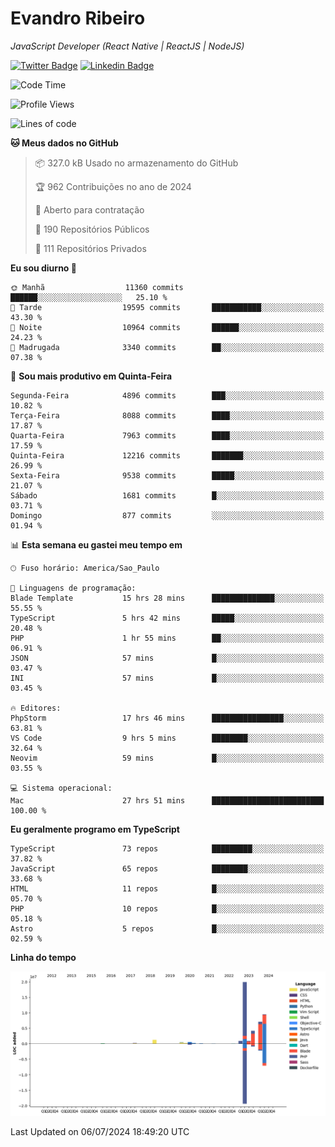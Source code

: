 # Evandro **Ribeiro**

*JavaScript Developer (React Native | ReactJS | NodeJS)*

[![Twitter Badge](https://img.shields.io/badge/-@ribeiroevandro-201B2D?style=flat-square&labelColor=201B2D&logo=twitter&logoColor=white&link=https://twitter.com/ribeiroevandro)](https://twitter.com/ribeiroevandro) 
[![Linkedin Badge](https://img.shields.io/badge/-Evandro%20Ribeiro-201B2D?style=flat-square&logo=Linkedin&logoColor=white&link=https://www.linkedin.com/in/ribeiroevandro)](https://www.linkedin.com/in/ribeiroevandro) 


<!--START_SECTION:waka-->
![Code Time](http://img.shields.io/badge/Code%20Time-4%2C004%20hrs%2039%20mins-blue)

![Profile Views](http://img.shields.io/badge/Visualizac%C3%B5es%20do%20perfil-0-blue)

![Lines of code](https://img.shields.io/badge/Desde%20o%20Hello%20World%20eu%20escrevi-45.5%20million%20linhas%20de%20c%C3%B3digo-blue)

**🐱 Meus dados no GitHub** 

> 📦 327.0 kB Usado no armazenamento do GitHub 
 > 
> 🏆 962 Contribuições no ano de 2024
 > 
> 💼 Aberto para contratação
 > 
> 📜 190 Repositórios Públicos 
 > 
> 🔑 111 Repositórios Privados 
 > 
**Eu sou diurno 🐤** 

```text
🌞 Manhã                  11360 commits       ██████░░░░░░░░░░░░░░░░░░░   25.10 % 
🌆 Tarde                  19595 commits       ███████████░░░░░░░░░░░░░░   43.30 % 
🌃 Noite                  10964 commits       ██████░░░░░░░░░░░░░░░░░░░   24.23 % 
🌙 Madrugada              3340 commits        ██░░░░░░░░░░░░░░░░░░░░░░░   07.38 % 
```
📅 **Sou mais produtivo em Quinta-Feira** 

```text
Segunda-Feira            4896 commits        ███░░░░░░░░░░░░░░░░░░░░░░   10.82 % 
Terça-Feira              8088 commits        ████░░░░░░░░░░░░░░░░░░░░░   17.87 % 
Quarta-Feira             7963 commits        ████░░░░░░░░░░░░░░░░░░░░░   17.59 % 
Quinta-Feira             12216 commits       ███████░░░░░░░░░░░░░░░░░░   26.99 % 
Sexta-Feira              9538 commits        █████░░░░░░░░░░░░░░░░░░░░   21.07 % 
Sábado                   1681 commits        █░░░░░░░░░░░░░░░░░░░░░░░░   03.71 % 
Domingo                  877 commits         ░░░░░░░░░░░░░░░░░░░░░░░░░   01.94 % 
```


📊 **Esta semana eu gastei meu tempo em** 

```text
🕑︎ Fuso horário: America/Sao_Paulo

💬 Linguagens de programação: 
Blade Template           15 hrs 28 mins      ██████████████░░░░░░░░░░░   55.55 % 
TypeScript               5 hrs 42 mins       █████░░░░░░░░░░░░░░░░░░░░   20.48 % 
PHP                      1 hr 55 mins        ██░░░░░░░░░░░░░░░░░░░░░░░   06.91 % 
JSON                     57 mins             █░░░░░░░░░░░░░░░░░░░░░░░░   03.47 % 
INI                      57 mins             █░░░░░░░░░░░░░░░░░░░░░░░░   03.45 % 

🔥 Editores: 
PhpStorm                 17 hrs 46 mins      ████████████████░░░░░░░░░   63.81 % 
VS Code                  9 hrs 5 mins        ████████░░░░░░░░░░░░░░░░░   32.64 % 
Neovim                   59 mins             █░░░░░░░░░░░░░░░░░░░░░░░░   03.55 % 

💻 Sistema operacional: 
Mac                      27 hrs 51 mins      █████████████████████████   100.00 % 
```

**Eu geralmente programo em TypeScript** 

```text
TypeScript               73 repos            █████████░░░░░░░░░░░░░░░░   37.82 % 
JavaScript               65 repos            ████████░░░░░░░░░░░░░░░░░   33.68 % 
HTML                     11 repos            █░░░░░░░░░░░░░░░░░░░░░░░░   05.70 % 
PHP                      10 repos            █░░░░░░░░░░░░░░░░░░░░░░░░   05.18 % 
Astro                    5 repos             █░░░░░░░░░░░░░░░░░░░░░░░░   02.59 % 
```



**Linha do tempo**

![Lines of Code chart](https://raw.githubusercontent.com/ribeiroevandro/ribeiroevandro/main/assets/bar_graph.png)


 Last Updated on 06/07/2024 18:49:20 UTC
<!--END_SECTION:waka-->
